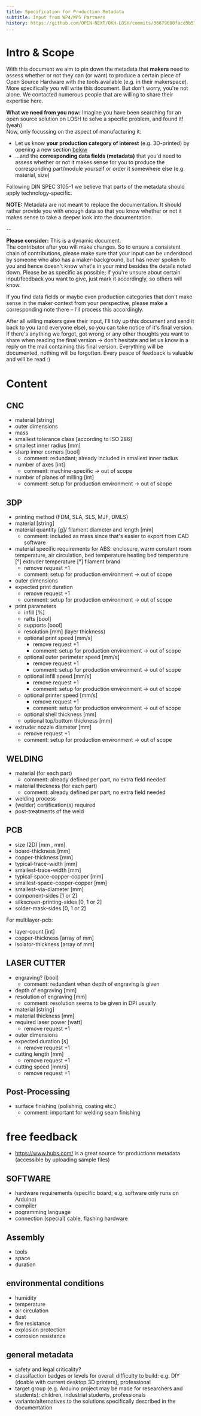 ```yaml
---
title: Specification for Production Metadata
subtitle: Input from WP4/WP5 Partners
history: https://github.com/OPEN-NEXT/OKH-LOSH/commits/36679600facd5b572f012e74cb359ac84eb2d113/MAKER-INPUT-production-metadata.md
...
```


# Intro & Scope

With this document we aim to pin down the metadata that **makers** need to assess whether or not they can (or want) to produce a certain piece of Open Source Hardware with the tools available (e.g. in their makerspace).\
More specifically _you_ will write this document.
But don't worry, you're not alone.
We contacted numerous people that are willing to share their expertise here. 

**What we need from you now:** Imagine you have been searching for an open source solution on LOSH to solve a specific problem, and found it! (yeah)\
Now, only focussing on the aspect of manufacturing it:

- Let us know **your production category of interest** (e.g. 3D-printed) by opening a new section [below](#content)
- …and the **corresponding data fields (metadata)** that you'd need to assess whether or not it makes sense for you to produce the corresponding part/module yourself or order it somewhere else (e.g. material, size)

Following DIN SPEC 3105-1 we believe that parts of the metadata should apply technology-specific.

**NOTE:** Metadata are not meant to replace the documentation. It should rather provide you with enough data so that you know whether or not it makes sense to take a deeper look into the documentation.

--

**Please consider:** This is a dynamic document.\
The contributor after you will make changes.
So to ensure a consistent chain of contributions, please make sure that your input can be understood by someone who also has a maker-background, but has never spoken to you and hence doesn't know what's in your mind besides the details noted down.
Please be as specific as possible; if you're unsure about certain input/feedback you want to give, just mark it accordingly, so others will know.

If you find data fields or maybe even production categories that don't make sense in the maker context from your perspective, please make a corresponding note there – I'll process this accordingly.

After all willing makers gave their input, I'll tidy up this document and send it back to you (and everyone else), so you can take notice of it's final version.
If there's anything we forgot, got wrong or any other thoughts you want to share when reading the final version → don't hesitate and let us know in a reply on the mail containing this final version.
Everything will be documented, nothing will be forgotten.
Every peace of feedback is valuable and will be read :)

# Content

## CNC

- material [string]
- outer dimensions
- mass
- smallest tolerance class [according to ISO 286]
- smallest inner radius [mm]
- sharp inner corners [bool]
  - comment: redundant; already included in smallest inner radius
- number of axes [int]
  - comment: machine-specific → out of scope
- number of planes of milling [int]
  - comment: setup for production environment → out of scope

## 3DP

- printing method (FDM, SLA, SLS, MJF, DMLS)
- material [string]
- material quantity [g]/  filament diameter and length [mm]
  - comment: included as mass since that's easier to export from CAD software
- material specific requirements
  for ABS: enclosure, warm constant room temperature, air circulation, bed temperature
  heating bed temperature [°]
  extruder temperature [°]
  filament brand 
  - remove request +1
  - comment: setup for production environment → out of scope
- outer dimensions
- expected print duration
  - remove request +1
  - comment: setup for production environment → out of scope
- print parameters
  - infill [%]
  - rafts [bool]
  - supports [bool]
  - resolution [mm] (layer thickness)
  - optional print speed [mm/s]
    - remove request +1
    - comment: setup for production environment → out of scope
  - optional outer perimeter speed [mm/s]
    - remove request +1
    - comment: setup for production environment → out of scope
  - optional infill speed [mm/s]
    - remove request +1
    - comment: setup for production environment → out of scope
  - optional printer speed [mm/s]
    - remove request +1
    - comment: setup for production environment → out of scope
  - optional shell thickness [mm]
  - optional top/bottom thickness [mm]
- extruder nozzle diameter [mm]
  - remove request +1
  - comment: setup for production environment → out of scope

## WELDING

- material (for each part)
  - comment: already defined per part, no extra field needed
- material thickness (for each part)
  - comment: already defined per part, no extra field needed
- welding process
- (welder) certification(s) required
- post-treatments of the weld

## PCB

- size (2D) [mm , mm]
- board-thickness [mm]
- copper-thickness [mm]
- typical-trace-width [mm]
- smallest-trace-width [mm]
- typical-space-copper-copper [mm]
- smallest-space-copper-copper [mm]
- smallest-via-diameter [mm]
- component-sides [1 or 2]
- silkscreen-printing-sides [0, 1 or 2]
- solder-mask-sides [0, 1 or 2]

For multilayer-pcb:
- layer-count [int]
- copper-thickness [array of mm]
- isolator-thickness [array of mm]

## LASER CUTTER

- engraving? [bool]
  - comment: redundant when depth of engraving is given
- depth of engraving [mm]
- resolution of engraving [mm]
  - comment: resolution seems to be given in DPI usually
- material [string]
- material thickness [mm]
- required laser power [watt]
  - remove request +1
- outer dimensions 
- expected duration [s]
  - remove request +1
- cutting length [mm]
  - remove request +1
- cutting speed [mm/s]
  - remove request +1

## Post-Processing

- surface finishing (polishing, coating etc.)
  - comment: important for welding seam finishing

# free feedback

- https://www.hubs.com/ is a great source for productionn metadata (accessible by uploading sample files)

## SOFTWARE

- hardware requirements (specific board; e.g. software only runs on Arduino)
- compiler
- pogramming language
- connection (special) cable, flashing hardware

## Assembly

- tools
- space
- duration

## environmental conditions

- humidity
- temperature
- air circulation
- dust
- fire resistance
- explosion protection
- corrosion resistance

## general metadata

- safety and legal criticality?
- classifaction badges or levels for overall difficulty to build: e.g. DIY (doable with current desktop 3D printers), professional
- target group (e.g. Arduino project may be made for researchers and students): children, industrial students, professionals
- variants/alternatives to the solutions specifically described in the documentation
